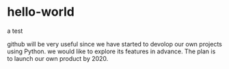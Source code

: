 # hello-world
a test

github will be very useful since we have started to devolop our own projects using Python.
we would like to explore its features in advance. 
The plan is to launch our own product by 2020.
